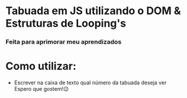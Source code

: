 # Tabuada em JS utilizando o DOM & Estruturas de Looping's

<h3>Feita para <strong>aprimorar meu aprendizados</strong></h3>

##

# Como utilizar:
* Escrever na caixa de texto qual número da tabuada deseja ver<br>
Espero que gostem!😉